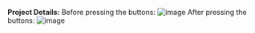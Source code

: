 <b>Project Details:</b>
Before pressing the buttons:
![image](https://user-images.githubusercontent.com/87349225/222535566-f49ea8de-66c2-41f7-9d8f-1df7c7825a28.png)
After pressing the buttons:
![image](https://user-images.githubusercontent.com/87349225/222535862-ba18692f-2dd8-410b-a337-ce6d271a94d3.png)


